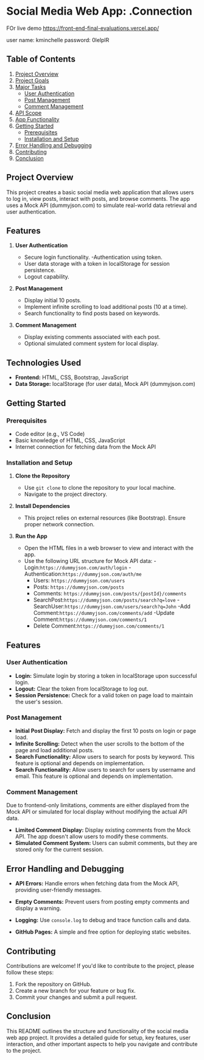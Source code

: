 # Social Media Web App:     .Connection
FOr live demo 
https://front-end-final-evaluations.vercel.app/

user name: kminchelle
password: 0lelplR

## Table of Contents

1. [Project Overview](#project-overview)
2. [Project Goals](#project-goals)
3. [Major Tasks](#major-tasks)
   - [User Authentication](#user-authentication)
   - [Post Management](#post-management)
   - [Comment Management](#comment-management)
4. [API Scope](#api-scope)
5. [App Functionality](#app-functionality)
6. [Getting Started](#getting-started)
   - [Prerequisites](#prerequisites)
   - [Installation and Setup](#installation-and-setup)
7. [Error Handling and Debugging](#error-handling-and-debugging)
8. [Contributing](#contributing)
9. [Conclusion](#conclusion)

## Project Overview

This project creates a basic social media web application that allows users to log in, view posts, interact with posts, and browse comments. The app uses a Mock API (dummyjson.com) to simulate real-world data retrieval and user authentication.

## Features

1. **User Authentication**

   - Secure login functionality.
     -Authentication using token.
   - User data storage with a token in localStorage for session persistence.
   - Logout capability.

2. **Post Management**

   - Display initial 10 posts.
   - Implement infinite scrolling to load additional posts (10 at a time).
   - Search functionality to find posts based on keywords.

3. **Comment Management**
   - Display existing comments associated with each post.
   - Optional simulated comment system for local display.

## Technologies Used

- **Frontend:** HTML, CSS, Bootstrap, JavaScript
- **Data Storage:** localStorage (for user data), Mock API (dummyjson.com)

## Getting Started

### Prerequisites

- Code editor (e.g., VS Code)
- Basic knowledge of HTML, CSS, JavaScript
- Internet connection for fetching data from the Mock API

### Installation and Setup

1. **Clone the Repository**

   - Use `git clone` to clone the repository to your local machine.
   - Navigate to the project directory.

2. **Install Dependencies**

   - This project relies on external resources (like Bootstrap). Ensure proper network connection.

3. **Run the App**
   - Open the HTML files in a web browser to view and interact with the app.
   - Use the following URL structure for Mock API data:
     -Login:`https://dummyjson.com/auth/login`
     -Authentication:`https://dummyjson.com/auth/me`
     - Users: `https://dummyjson.com/users`
     - Posts: `https://dummyjson.com/posts`
     - Comments: `https://dummyjson.com/posts/{postId}/comments`
     - SearchPost:`https://dummyjson.com/posts/search?q=love`
       -SearchUser:`https://dummyjson.com/users/search?q=John`
       -Add Comment:`https://dummyjson.com/comments/add`
       -Update Comment:`https://dummyjson.com/comments/1`
     - Delete Comment:`https://dummyjson.com/comments/1`

## Features

### User Authentication

- **Login:** Simulate login by storing a token in localStorage upon successful login.
- **Logout:** Clear the token from localStorage to log out.
- **Session Persistence:** Check for a valid token on page load to maintain the user's session.

### Post Management

- **Initial Post Display:** Fetch and display the first 10 posts on login or page load.
- **Infinite Scrolling:** Detect when the user scrolls to the bottom of the page and load additional posts.
- **Search Functionality:** Allow users to search for posts by keyword. This feature is optional and depends on implementation.
- **Search Functionality:** Allow users to search for users by username and email. This feature is optional and depends on implementation.

### Comment Management

Due to frontend-only limitations, comments are either displayed from the Mock API or simulated for local display without modifying the actual API data.

- **Limited Comment Display:** Display existing comments from the Mock API. The app doesn't allow users to modify these comments.
- **Simulated Comment System:** Users can submit comments, but they are stored only for the current session.

## Error Handling and Debugging

- **API Errors:** Handle errors when fetching data from the Mock API, providing user-friendly messages.
- **Empty Comments:** Prevent users from posting empty comments and display a warning.
- **Logging:** Use `console.log` to debug and trace function calls and data.

- **GitHub Pages:** A simple and free option for deploying static websites.

## Contributing

Contributions are welcome! If you'd like to contribute to the project, please follow these steps:

1. Fork the repository on GitHub.
2. Create a new branch for your feature or bug fix.
3. Commit your changes and submit a pull request.

## Conclusion

This README outlines the structure and functionality of the social media web app project. It provides a detailed guide for setup, key features, user interaction, and other important aspects to help you navigate and contribute to the project.
